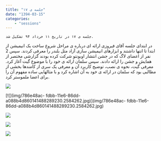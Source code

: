 ```yaml
---
title: "جلسه ی ۱۷"
date: "1394-03-15"
categories:
    - "sessions"
---
```

    جلسه ی ۱۷ در تاریخ ۱۱ خرداد ۹۴ تشکیل شد.

در ابتدای جلسه آقای فیروزی ارائه ای درباره ی مراحل شروع ساخت یک انیمیشن از
ابتدا تا انتها داشتند و ابزارهای انیمیشن سازی آزاد مثل بلندر را معرفی کردند.
سپس 2 نفر از اعضای لاگ که در جشن انتشار اوبونتو شرکت کرده بودند گزارشی مختصر
از همایش و جشن را ارائه دادند. سپس سلمان ارائه ی خود را با موضوع گیت آغاز کرد.
معرفی گیت، نحوه ی نصب، توضیح کاربرد آن و معرفی یک سری از کامندها بخشی از
مطالبی بود که سلمان در ارائه ی خود به آن اشاره کرد و با مثالهایی ساده مفهوم آن
را برای اعضا ملموستر کرد.

[![](../../img/786e4532-fdbb-11e6-86dd-a088b4d860141488289230.2583559.jpg)](img/786e4532-fdbb-11e6-86dd-a088b4d860141488289230.2583559.jpg)

[![](img/786e48ac-
fdbb-11e6-86dd-a088b4d860141488289230.2584262.jpg)](img/786e48ac-
fdbb-11e6-86dd-a088b4d860141488289230.2584262.jpg)

[![](../../img/786e4af0-fdbb-11e6-86dd-a088b4d860141488289230.2584805.jpg)](img/786e4af0-fdbb-11e6-86dd-a088b4d860141488289230.2584805.jpg)



[![](../../img/786e4cf8-fdbb-11e6-86dd-a088b4d860141488289230.2585323.jpg)](img/786e4cf8-fdbb-11e6-86dd-a088b4d860141488289230.2585323.jpg)

[![](../../img/786e4f00-fdbb-11e6-86dd-a088b4d860141488289230.2585828.jpg)](img/786e4f00-fdbb-11e6-86dd-a088b4d860141488289230.2585828.jpg)
